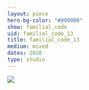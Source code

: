 ```yaml
---
layout: piece
hero-bg-color: "#000000"
show: familial_code
uid: familial_code_13
title: familial_code_13
medium: mixed
dates: 2020
type: studio
---
```


<img src="{{site.baseurl}}img/{{page.type}}/{{page.show}}/{{page.uid}}.jpg" class="piece-photo"/>

